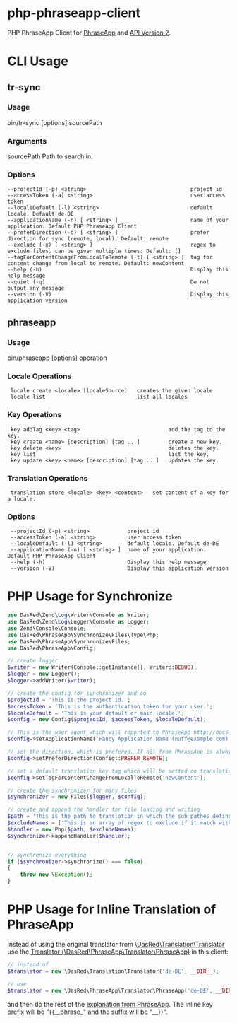 # php-phraseapp-client

PHP PhraseApp Client for [PhraseApp](https://phraseapp.com) and [API Version 2](http://docs.phraseapp.com/api/v2/).

# CLI Usage
## tr-sync
### Usage
bin/tr-sync [options] sourcePath

### Arguments
sourcePath           Path to search in.

### Options
```
--projectId (-p) <string>                                 project id
--accessToken (-a) <string>                               user access token
--localeDefault (-l) <string>                             default locale. Default de-DE
--applicationName (-n) [ <string> ]                       name of your application. Default PHP PhraseApp Client
--preferDirection (-d) [ <string> ]                       prefer direction for sync (remote, local). Default: remote
--exclude (-x) [ <string> ]                               regex to exclude files. can be given multiple times: Default: []
--tagForContentChangeFromLocalToRemote (-t) [ <string> ]  tag for content change from local to remote. Default: newContent
--help (-h)                                               Display this help message
--quiet (-q)                                              Do not output any message
--version (-V)                                            Display this application version
```

## phraseapp

### Usage
bin/phraseapp [options] operation

### Locale Operations
```
 locale create <locale> [localeSource]   creates the given locale.
 locale list                             list all locales
```

### Key Operations
```
 key addTag <key> <tag>                            add the tag to the key.
 key create <name> [description] [tag ...]         create a new key.
 key delete <key>                                  deletes the key.
 key list                                          list the key.
 key update <key> <name> [description] [tag ...]   updates the key.
```

### Translation Operations
```
 translation store <locale> <key> <content>   set content of a key for a locale.
```

### Options
```
 --projectId (-p) <string>            project id
 --accessToken (-a) <string>          user access token
 --localeDefault (-l) <string>        default locale. Default de-DE
 --applicationName (-n) [ <string> ]  name of your application. Default PHP PhraseApp Client
 --help (-h)                          Display this help message
 --version (-V)                       Display this application version
 ```
 
# PHP Usage for Synchronize
```php
use DasRed\Zend\Log\Writer\Console as Writer;
use DasRed\Zend\Log\Logger\Console as Logger;
use Zend\Console\Console;
use DasRed\PhraseApp\Synchronize\Files\Type\Php;
use DasRed\PhraseApp\Synchronize\Files;
use DasRed\PhraseApp\Config;

// create logger
$writer = new Writer(Console::getInstance(), Writer::DEBUG);
$logger = new Logger();
$logger->addWriter($writer);

// create the config for synchronizer and co
$projectId = 'This is the project id.';
$accessToken = 'This is the authentication token for your user.';
$localeDefault = 'This is your default or main locale.';
$config = new Config($projectId, $accessToken, $localeDefault);

// This is the user agent which will reported to PhraseApp http://docs.phraseapp.com/api/v2/#identification-via-user-agent
$config->setApplicationName('Fancy Application Name (nuff@example.com)');

// set the direction, which is prefered. If all from PhraseApp is always correct, then REMOTE ist prefered. Otherwise LOCAL
$config->setPreferDirection(Config::PREFER_REMOTE);

// set a default translation key tag which will be setted on translations keys, which will be written to phraseapp
$config->setTagForContentChangeFromLocalToRemote('newContent');

// create the synchronizer for many files
$synchronizer = new Files($logger, $config);

// create and append the handler for file loading and writing
$path = 'This is the path to translation in which the sub pathes defines the locales.';
$excludeNames = ['This is an array of regex to exclude if it match with by file name and file path'];
$handler = new Php($path, $excludeNames);
$synchronizer->appendHandler($handler);


// synchronize everything
if ($synchronizer->synchronize() === false)
{
	throw new \Exception();
}
```

# PHP Usage for Inline Translation of PhraseApp
Instead of using the original translator from [\DasRed\Translation\Translator](https://github.com/DasRed/translation/blob/master/src/Translator.php) use the [Translator (\DasRed\PhraseApp\Translator\PhraseApp)](https://github.com/DasRed/php-phraseapp-client/blob/master/src/Translator/PhraseApp.php) in this client:
```php
// instead of
$translator = new \DasRed\Translation\Translator('de-DE', __DIR__);

// use
$translator = new \DasRed\PhraseApp\Translator\PhraseApp('de-DE', __DIR__);
```
and then do the rest of the [explanation from PhraseApp](http://docs.phraseapp.com/guides/in-context-editor/). The inline key prefix will be "{{\_\_phrase\_" and the suffix will be "\_\_}}".